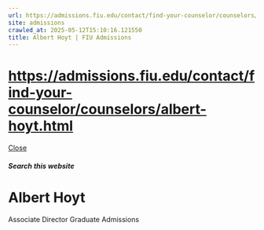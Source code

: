 ```yaml
---
url: https://admissions.fiu.edu/contact/find-your-counselor/counselors/albert-hoyt.html
site: admissions
crawled_at: 2025-05-12T15:10:16.121550
title: Albert Hoyt | FIU Admissions
---
```


# https://admissions.fiu.edu/contact/find-your-counselor/counselors/albert-hoyt.html

[ Close ](https://admissions.fiu.edu/contact/find-your-counselor/counselors/albert-hoyt.html)
##### Search this website
# Albert Hoyt
Associate Director
Graduate Admissions

